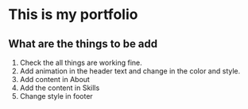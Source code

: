 # This is my portfolio

## What are the things to be add

1. Check the all things are working fine.
2. Add animation in the header text and change in the color and style.
3. Add content in About
4. Add the content in Skills
5. Change style in footer

